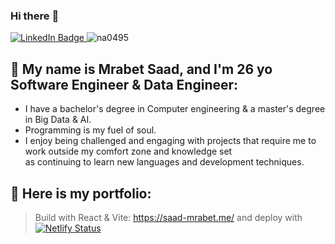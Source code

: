 ### Hi there :wave: 

<div id="badges">
  <a href="https://www.linkedin.com/in/saad-mrabet/">
    <img src="https://img.shields.io/badge/LinkedIn-blue?style=flat&logo=linkedin&logoColor=white" alt="LinkedIn Badge"/>
  </a>
   <img src="https://komarev.com/ghpvc/?username=na0495&label=Profile%20views&color=0e75b6&style=flat" alt="na0495" />
</div>

## :boy: My name is Mrabet Saad, and I'm 26 yo Software Engineer & Data Engineer:
- I have a bachelor's degree in Computer engineering & a master's degree in Big Data & AI.
- Programming is my fuel of soul.
- I enjoy being challenged and engaging with projects that require me to work outside my comfort zone and knowledge set <br>
  as continuing to learn new languages and development techniques.


## :bookmark_tabs: Here is my portfolio:
> Build with React & Vite:
https://saad-mrabet.me/
and deploy with
[![Netlify Status](https://api.netlify.com/api/v1/badges/77b50415-cf26-49f5-a30f-e25f7d7e6c61/deploy-status)](https://app.netlify.com/sites/saad-mrabet/deploys)

